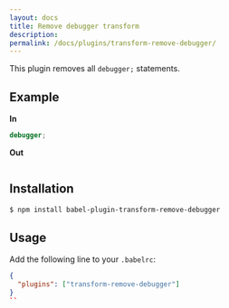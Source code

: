 ```yaml
---
layout: docs
title: Remove debugger transform
description:
permalink: /docs/plugins/transform-remove-debugger/
---
```


This plugin removes all `debugger;` statements.

## Example

**In**

```javascript
debugger;
```

**Out**

```javascript
```

## Installation

```sh
$ npm install babel-plugin-transform-remove-debugger
```

## Usage

Add the following line to your `.babelrc`:

```json
{
  "plugins": ["transform-remove-debugger"]
}
``

